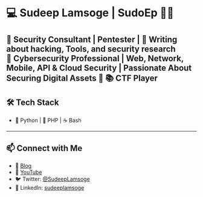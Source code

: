 # 💻 Sudeep Lamsoge | SudoEp 🏴‍☠️  

🔹 Security Consultant | Pentester | 
🔹 Writing about hacking, Tools, and security research  
🔹 Cybersecurity Professional | Web, Network, Mobile, API & Cloud Security | Passionate About Securing Digital Assets 
🔹 📚 CTF Player
---

## 🛠 Tech Stack
- 🐍 Python | 🐘 PHP | ☕ Bash 

---

## 📫 Connect with Me
- 🔗 [Blog](https://sudeeplamsoge.blogspot.com/)
- 🎥 [YouTube](https://www.youtube.com/@SudeepLamsoge)
- 🐦 Twitter: [@SudeepLamsoge](https://x.com/SudeepLamsoge)
- 💼 LinkedIn: [sudeeplamsoge](https://www.linkedin.com/in/sudeeplamsoge/)
